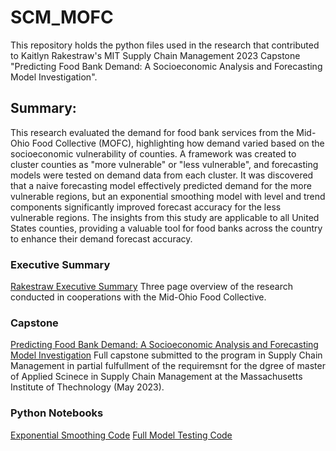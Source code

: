 # SCM_MOFC
This repository holds the python files used in the research that contributed to Kaitlyn Rakestraw's MIT Supply Chain Management 2023 Capstone "Predicting Food Bank Demand: A Socioeconomic Analysis and Forecasting Model Investigation".

## Summary: 
This research evaluated the demand for food bank services from the Mid-Ohio Food Collective
(MOFC), highlighting how demand varied based on the socioeconomic vulnerability of counties. A framework was
created to cluster counties as "more vulnerable" or "less vulnerable", and forecasting models were tested on
demand data from each cluster. It was discovered that a naive forecasting model effectively predicted demand for
the more vulnerable regions, but an exponential smoothing model with level and trend components significantly
improved forecast accuracy for the less vulnerable regions. The insights from this study are applicable to all
United States counties, providing a valuable tool for food banks across the country to enhance their demand
forecast accuracy.

### Executive Summary
[Rakestraw Executive Summary](https://github.com/MIT-HSCL/SCM_MOFC/blob/main/Rakestraw%20Executive%20Summary_final.pdf)
Three page overview of the research conducted in cooperations with the Mid-Ohio Food Collective.

### Capstone
[Predicting Food Bank Demand: A Socioeconomic Analysis and Forecasting Model Investigation](https://github.com/MIT-HSCL/SCM_MOFC/blob/main/Rakestraw_Capstone_Final.pdf)
Full capstone submitted to the program in Supply Chain Management in partial fulfullment of the requiremsnt for the dgree of master of Applied Scinece in Supply Chain Management at the Massachusetts Institute of Thechnology (May 2023).

### Python Notebooks
[Exponential Smoothing Code](https://github.com/MIT-HSCL/SCM_MOFC#:~:text=Exp_Smoothing_Code_Update.ipynb)
[Full Model Testing Code](https://github.com/MIT-HSCL/SCM_MOFC#:~:text=Full_Model_Testing_Code.ipynb)

